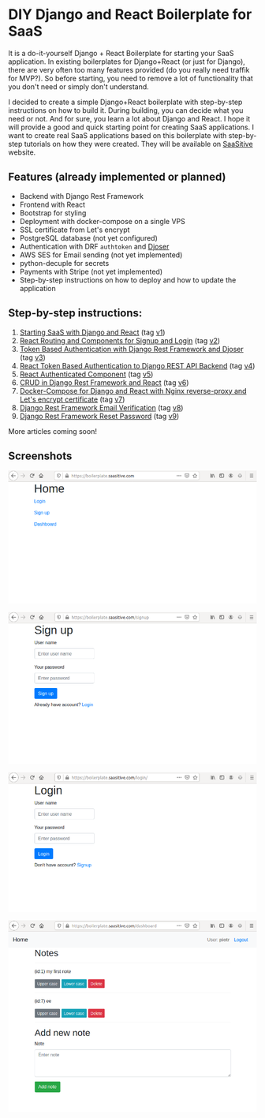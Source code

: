 # DIY Django and React Boilerplate for SaaS
<!--  -->
It is a do-it-yourself Django + React Boilerplate for starting your SaaS application. In existing boilerplates for Django+React (or just for Django), there are very often too many features provided (do you really need traffik for MVP?). So before starting, you need to remove a lot of functionality that you don't need or simply don't understand. 

I decided to create a simple Django+React boilerplate with step-by-step instructions on how to build it. During building, you can decide what you need or not. And for sure, you learn a lot about Django and React. I hope it will provide a good and quick starting point for creating SaaS applications. I want to create real SaaS applications based on this boilerplate with step-by-step tutorials on how they were created. They will be available on [SaaSitive](https://saasitive.com) website.

## Features (already implemented or planned)

- Backend with Django Rest Framework
- Frontend with React 
- Bootstrap for styling
- Deployment with docker-compose on a single VPS
- SSL certificate from Let's encrypt
- PostgreSQL database (not yet configured)
- Authentication with DRF `authtoken` and [Djoser](https://djoser.readthedocs.io/en/latest/)
- AWS SES for Email sending (not yet implemented)
- python-decuple for secrets
- Payments with Stripe (not yet implemented)
- Step-by-step instructions on how to deploy and how to update the application
 

## Step-by-step instructions:
1. [Starting SaaS with Django and React](https://saasitive.com/tutorial/django-react-boilerplate-saas/) (tag [v1](https://github.com/saasitive/django-react-boilerplate/tree/v1)) 
2. [React Routing and Components for Signup and Login](https://saasitive.com/tutorial/react-routing-components-signup-login/) (tag [v2](https://github.com/saasitive/django-react-boilerplate/tree/v2))
3. [Token Based Authentication with Django Rest Framework and Djoser](https://saasitive.com/tutorial/token-based-authentication-django-rest-framework-djoser/) (tag [v3](https://github.com/saasitive/django-react-boilerplate/tree/v3))
4. [React Token Based Authentication to Django REST API Backend](https://saasitive.com/tutorial/react-token-based-authentication-django/) (tag [v4](https://github.com/saasitive/django-react-boilerplate/tree/v4))
5. [React Authenticated Component](https://saasitive.com/tutorial/react-authenticated-component/)  (tag [v5](https://github.com/saasitive/django-react-boilerplate/tree/v5))
6. [CRUD in Django Rest Framework and React](https://saasitive.com/tutorial/crud-django-rest-framework-react/) (tag [v6](https://github.com/saasitive/django-react-boilerplate/tree/v6))
7. [Docker-Compose for Django and React with Nginx reverse-proxy and Let's encrypt certificate](https://saasitive.com/tutorial/docker-compose-django-react-nginx-let-s-encrypt/) (tag [v7](https://github.com/saasitive/django-react-boilerplate/tree/v7))
8. [Django Rest Framework Email Verification](https://saasitive.com/tutorial/django-rest-framework-email-verification/) (tag [v8](https://github.com/saasitive/django-react-boilerplate/tree/v8))
9. [Django Rest Framework Reset Password](https://saasitive.com/tutorial/django-rest-framework-reset-password/) (tag [v9](https://github.com/saasitive/django-react-boilerplate/tree/v9))


More articles coming soon!

## Screenshots

<kbd><img src="https://raw.githubusercontent.com/saasitive/media/main/home_view.png" /></kbd>

<kbd><img src="https://raw.githubusercontent.com/saasitive/media/main/signup.png" /></kbd>

<kbd><img src="https://raw.githubusercontent.com/saasitive/media/main/login.png" /></kbd>

<kbd><img src="https://raw.githubusercontent.com/saasitive/media/main/dashboard.png" /></kbd>
